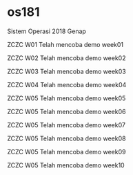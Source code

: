 # os181
Sistem Operasi 2018 Genap

ZCZC W01 Telah mencoba demo week01

ZCZC W02 Telah mencoba demo week02

ZCZC W03 Telah mencoba demo week03

ZCZC W04 Telah mencoba demo week04

ZCZC W05 Telah mencoba demo week05

ZCZC W05 Telah mencoba demo week06

ZCZC W05 Telah mencoba demo week07

ZCZC W05 Telah mencoba demo week08

ZCZC W05 Telah mencoba demo week09

ZCZC W05 Telah mencoba demo week10
